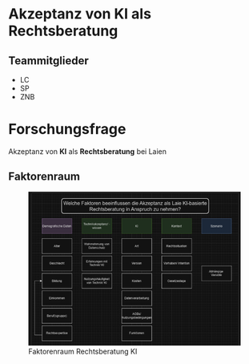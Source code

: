 # Akzeptanz von KI als Rechtsberatung

## Teammitglieder

-   LC
-   SP
-   ZNB

# Forschungsfrage

Akzeptanz von **KI** als **Rechtsberatung** bei Laien

## Faktorenraum

<figure>
<img src="README.files/image_720.png"
alt="Faktorenraum Rechtsberatung KI" />
<figcaption aria-hidden="true">Faktorenraum Rechtsberatung
KI</figcaption>
</figure>
